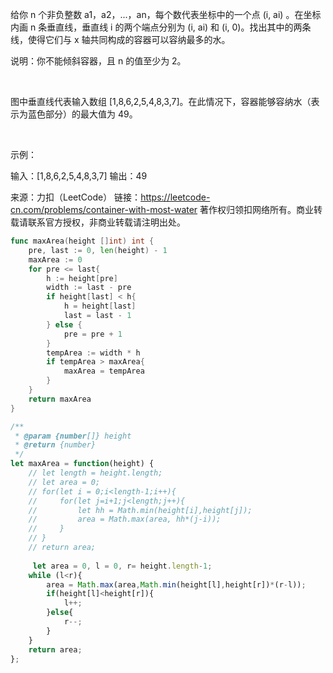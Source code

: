 给你 n 个非负整数 a1，a2，...，an，每个数代表坐标中的一个点 (i, ai) 。在坐标内画 n 条垂直线，垂直线 i 的两个端点分别为 (i, ai) 和 (i, 0)。找出其中的两条线，使得它们与 x 轴共同构成的容器可以容纳最多的水。

说明：你不能倾斜容器，且 n 的值至少为 2。

 



图中垂直线代表输入数组 [1,8,6,2,5,4,8,3,7]。在此情况下，容器能够容纳水（表示为蓝色部分）的最大值为 49。

 

示例：

输入：[1,8,6,2,5,4,8,3,7]
输出：49

来源：力扣（LeetCode）
链接：https://leetcode-cn.com/problems/container-with-most-water
著作权归领扣网络所有。商业转载请联系官方授权，非商业转载请注明出处。


```go
func maxArea(height []int) int {
    pre, last := 0, len(height) - 1
    maxArea := 0
    for pre <= last{
        h := height[pre]
        width := last - pre
        if height[last] < h{
            h = height[last]
            last = last - 1
        } else {
            pre = pre + 1
        }
        tempArea := width * h
        if tempArea > maxArea{
            maxArea = tempArea
        }
    }
    return maxArea
}
```

```js
/**
 * @param {number[]} height
 * @return {number}
 */
let maxArea = function(height) {
    // let length = height.length;
    // let area = 0;
    // for(let i = 0;i<length-1;i++){
    //     for(let j=i+1;j<length;j++){
    //         let hh = Math.min(height[i],height[j]);
    //         area = Math.max(area, hh*(j-i));
    //     }
    // }
    // return area;
    
     let area = 0, l = 0, r= height.length-1;
    while (l<r){
        area = Math.max(area,Math.min(height[l],height[r])*(r-l));
        if(height[l]<height[r]){
            l++;
        }else{
            r--;
        }
    }
    return area;
};
```